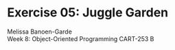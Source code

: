 # Exercise 05: Juggle Garden

 Melissa Banoen-Garde </br> Week 8: Object-Oriented Programming
 CART-253 B
